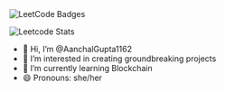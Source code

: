 
<img src="https://leetcode-badge-showcase.vercel.app/api?username=aanchalgupta116&animated=true" alt="LeetCode Badges"/>

![Leetcode Stats](https://leetcard.jacoblin.cool/aanchalgupta116)

- 👋 Hi, I’m @AanchalGupta1162
- 👀 I’m interested in creating groundbreaking projects
- 🌱 I’m currently learning Blockchain
- 😄 Pronouns: she/her

